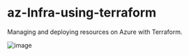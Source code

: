 # az-Infra-using-terraform
Managing and deploying resources on Azure with Terraform.

![image](https://github.com/Rmkakde/az-Infra-using-terraform/assets/109362108/97a61952-f455-4779-bc7f-de106705a43f)

